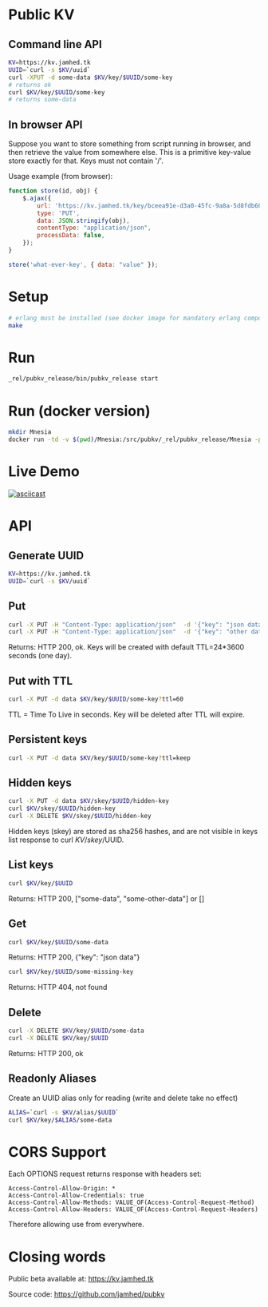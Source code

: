 Public KV
=========

Command line API
----------------

```sh
KV=https://kv.jamhed.tk
UUID=`curl -s $KV/uuid`
curl -XPUT -d some-data $KV/key/$UUID/some-key
# returns ok
curl $KV/key/$UUID/some-key
# returns some-data
```

In browser API
--------------

Suppose you want to store something from script running in browser, and then retrieve
the value from somewhere else. This is a primitive key-value store exactly for that. Keys must not contain '/'.

Usage example (from browser):
```javascript
function store(id, obj) {
    $.ajax({
        url: 'https://kv.jamhed.tk/key/bceea91e-d3a0-45fc-9a8a-5d8fdb6047f2/' + id,
        type: 'PUT',
        data: JSON.stringify(obj),
        contentType: "application/json",
        processData: false,
    });
}

store('what-ever-key', { data: "value" });
```

Setup
=====
```sh
# erlang must be installed (see docker image for mandatory erlang components)
make
```

Run
===
```sh
_rel/pubkv_release/bin/pubkv_release start
```

Run (docker version)
====================
```sh
mkdir Mnesia
docker run -td -v $(pwd)/Mnesia:/src/pubkv/_rel/pubkv_release/Mnesia -p 10080:10080 andrey01/pubkv:latest
```

Live Demo
=========
[![asciicast](https://asciinema.org/a/br1h2k4a6alp1hs93w2xy2gay.png)](https://asciinema.org/a/br1h2k4a6alp1hs93w2xy2gay)


API
===

Generate UUID
-------------
```sh
KV=https://kv.jamhed.tk
UUID=`curl -s $KV/uuid`
```

Put
---
```sh
curl -X PUT -H "Content-Type: application/json"  -d '{"key": "json data"}' $KV/key/$UUID/some-data
curl -X PUT -H "Content-Type: application/json"  -d '{"key": "other data"}' $KV/key/$UUID/some-other-data
```
Returns: HTTP 200, ok. Keys will be created with default TTL=24*3600 seconds (one day).

Put with TTL
------------
```sh
curl -X PUT -d data $KV/key/$UUID/some-key?ttl=60
```
TTL = Time To Live in seconds. Key will be deleted after TTL will expire.

Persistent keys
---------------
```sh
curl -X PUT -d data $KV/key/$UUID/some-key?ttl=keep
```

Hidden keys
-----------
```sh
curl -X PUT -d data $KV/skey/$UUID/hidden-key
curl $KV/skey/$UUID/hidden-key
curl -X DELETE $KV/skey/$UUID/hidden-key
```
Hidden keys (skey) are stored as sha256 hashes, and are not visible
in keys list response to curl $KV/skey/$UUID.

List keys
----------
```sh
curl $KV/key/$UUID
```
Returns: HTTP 200, ["some-data", "some-other-data"] or []

Get
---
```sh
curl $KV/key/$UUID/some-data
```
Returns: HTTP 200, {"key": "json data"}
```sh
curl $KV/key/$UUID/some-missing-key
```
Returns: HTTP 404, not found

Delete
------
```sh
curl -X DELETE $KV/key/$UUID/some-data
curl -X DELETE $KV/key/$UUID
```
Returns: HTTP 200, ok 

Readonly Aliases
----------------
Create an UUID alias only for reading (write and delete take no effect)
```sh
ALIAS=`curl -s $KV/alias/$UUID`
curl $KV/key/$ALIAS/some-data
```

CORS Support
============

Each OPTIONS request returns response with headers set:
```text
Access-Control-Allow-Origin: *
Access-Control-Allow-Credentials: true
Access-Control-Allow-Methods: VALUE_OF(Access-Control-Request-Method)
Access-Control-Allow-Headers: VALUE_OF(Access-Control-Request-Headers)
```

Therefore allowing use from everywhere.

Closing words
=============

Public beta available at: https://kv.jamhed.tk

Source code: https://github.com/jamhed/pubkv
